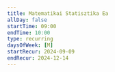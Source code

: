 ```yaml
---
title: Matematikai Statisztika Ea
allDay: false
startTime: 09:00
endTime: 10:00
type: recurring
daysOfWeek: [M]
startRecur: 2024-09-09
endRecur: 2024-12-14
---
```


